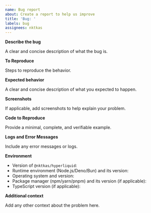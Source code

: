 ```yaml
---
name: Bug report
about: Create a report to help us improve
title: 'Bug: '
labels: bug
assignees: nktkas
---
```


**Describe the bug**

A clear and concise description of what the bug is.

**To Reproduce**

Steps to reproduce the behavior.

**Expected behavior**

A clear and concise description of what you expected to happen.

**Screenshots**

If applicable, add screenshots to help explain your problem.

**Code to Reproduce**

Provide a minimal, complete, and verifiable example.

**Logs and Error Messages**

Include any error messages or logs.

**Environment**

- Version of `@nktkas/hyperliquid`:
- Runtime environment (Node.js/Deno/Bun) and its version:
- Operating system and version:
- Package manager (npm/yarn/pnpm) and its version (if applicable):
- TypeScript version (if applicable):

**Additional context**

Add any other context about the problem here.
